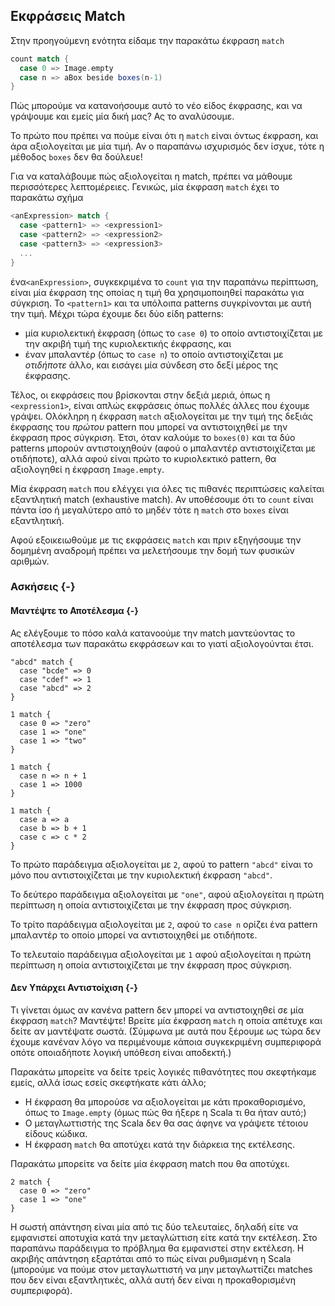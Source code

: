 ## Εκφράσεις Match

Στην προηγούμενη ενότητα είδαμε την παρακάτω έκφραση `match`

```scala
count match {
  case 0 => Image.empty
  case n => aBox beside boxes(n-1)
}
```

Πώς μπορούμε να κατανοήσουμε αυτό το νέο είδος έκφρασης,
και να γράψουμε και εμείς μία δική μας?
Ας το αναλύσουμε.

Το πρώτο που πρέπει να πούμε είναι ότι η `match` είναι όντως έκφραση,
και άρα αξιολογείται με μία τιμή.
Αν ο παραπάνω ισχυρισμός δεν ίσχυε, τότε η μέθοδος `boxes` δεν θα δούλευε!

Για να καταλάβουμε πώς αξιολογείται η match, πρέπει να μάθουμε περισσότερες λεπτομέρειες.
Γενικώς, μία έκφραση `match` έχει το παρακάτω σχήμα

```scala
<anExpression> match {
  case <pattern1> => <expression1>
  case <pattern2> => <expression2>
  case <pattern3> => <expression3>
  ...
}
```

ένα`<anExpression>`, συγκεκριμένα το `count` για την παραπάνω περίπτωση, είναι μία έκφραση της οποίας η τιμή θα χρησιμοποιηθεί παρακάτω για σύγκριση.
Το `<pattern1>` και τα υπόλοιπα patterns συγκρίνονται με αυτή την τιμή.
Μέχρι τώρα έχουμε δει δύο είδη patterns:

 - μία κυριολεκτική έκφραση (όπως το `case 0`) το οποίο αντιστοιχίζεται με την ακριβή τιμή της κυριολεκτικής έκφρασης, και
 - έναν μπαλαντέρ (όπως το `case n`) το οποίο αντιστοιχίζεται με *οτιδήποτε* άλλο, και εισάγει μία σύνδεση στο δεξί μέρος της έκφρασης.

Τέλος, οι εκφράσεις που βρίσκονται στην δεξιά μεριά, όπως η `<expression1>`, είναι απλώς εκφράσεις όπως πολλές άλλες που έχουμε γράψει.
Ολόκληρη η έκφραση `match` αξιολογείται με την τιμή της δεξιάς έκφρασης του *πρώτου* pattern που μπορεί να αντιστοιχηθεί με την έκφραση προς σύγκριση.
Έτσι, όταν καλούμε το `boxes(0)` και τα δύο patterns μπορούν αντιστοιχηθούν (αφού ο μπαλαντέρ αντιστοιχίζεται με οτιδήποτε), αλλά αφού είναι πρώτο το κυριολεκτικό pattern, θα αξιολογηθεί η έκφραση `Image.empty`.

Μία έκφραση `match` που ελέγχει για όλες τις πιθανές περιπτώσεις καλείται εξαντλητική match (exhaustive match).
Αν υποθέσουμε ότι το `count` είναι πάντα ίσο ή μεγαλύτερο από το μηδέν τότε η `match` στο `boxes` είναι εξαντλητική.

Αφού εξοικειωθούμε με τις εκφράσεις `match` και πριν εξηγήσουμε την δομημένη αναδρομή πρέπει να μελετήσουμε την δομή των φυσικών αριθμών.


### Ασκήσεις {-}

#### Μαντέψτε το Αποτέλεσμα {-}

Ας ελέγξουμε το πόσο καλά κατανοούμε την match μαντεύοντας το αποτέλεσμα των παρακάτω εκφράσεων και το γιατί αξιολογούνται έτσι.

```tut:silent
"abcd" match {
  case "bcde" => 0
  case "cdef" => 1
  case "abcd" => 2
}
```

```tut:fail:silent
1 match {
  case 0 => "zero"
  case 1 => "one"
  case 1 => "two"
}
```

```tut:fail:silent
1 match {
  case n => n + 1
  case 1 => 1000
}
```

```tut:fail:silent
1 match {
  case a => a
  case b => b + 1
  case c => c * 2
}
```

<div class="solution">

Το πρώτο παράδειγμα αξιολογείται με `2`, αφού το pattern `"abcd"` είναι το μόνο που αντιστοιχίζεται με την κυριολεκτική έκφραση `"abcd"`.

Το δεύτερο παράδειγμα αξιολογείται με `"one"`, αφού αξιολογείται η πρώτη περίπτωση η οποία αντιστοιχίζεται με την έκφραση προς σύγκριση.

Το τρίτο παράδειγμα αξιολογείται με `2`, αφού το `case n` ορίζει ένα pattern μπαλαντέρ το οποίο μπορεί να αντιστοιχηθεί με οτιδήποτε.

Το τελευταίο παράδειγμα αξιολογείται με `1` αφού αξιολογείται η πρώτη περίπτωση η οποία αντιστοιχίζεται με την έκφραση προς σύγκριση.
</div>

#### Δεν Υπάρχει Αντιστοίχιση {-}

Τι γίνεται όμως αν κανένα pattern δεν μπορεί να αντιστοιχηθεί σε μία έκφραση `match`?
Μαντέψτε! Βρείτε μία έκφραση `match` η οποία απέτυχε και δείτε αν μαντέψατε σωστά.
(Σύμφωνα με αυτά που ξέρουμε ως τώρα δεν έχουμε κανέναν λόγο να περιμένουμε κάποια συγκεκριμένη συμπεριφορά οπότε οποιαδήποτε λογική υπόθεση είναι αποδεκτή.)

<div class="solution">
Παρακάτω μπορείτε να δείτε τρείς λογικές πιθανότητες που σκεφτήκαμε εμείς, αλλά ίσως εσείς σκεφτήκατε κάτι άλλο;

 - Η έκφραση θα μπορούσε να αξιολογείται με κάτι προκαθορισμένο, όπως το `Image.empty` (όμως πώς θα ήξερε η Scala τι θα ήταν αυτό;)
 - Ο μεταγλωττιστής της Scala δεν θα σας άφηνε να γράψετε τέτοιου είδους κώδικα.
 - Η έκφραση `match` θα αποτύχει κατά την διάρκεια της εκτέλεσης.

Παρακάτω μπορείτε να δείτε μία έκφραση match που θα αποτύχει.

```tut:fail:book
2 match {
  case 0 => "zero"
  case 1 => "one"
}
```

Η σωστή απάντηση είναι μία από τις δύο τελευταίες, δηλαδή είτε να εμφανιστεί αποτυχία κατά την μεταγλώττιση είτε κατά την εκτέλεση.
Στο παραπάνω παράδειγμα το πρόβλημα θα εμφανιστεί στην εκτέλεση.
Η ακριβής απάντηση εξαρτάται από το πώς είναι ρυθμισμένη η Scala (μπορούμε να πούμε στον μεταγλωττιστή να μην μεταγλωττίζει matches που δεν είναι εξαντλητικές, αλλά αυτή δεν είναι η προκαθορισμένη συμπεριφορά).
</div>
